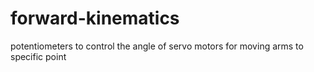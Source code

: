 # forward-kinematics
 potentiometers to control the angle of servo motors for moving arms to specific point
